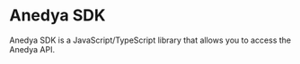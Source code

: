 # Anedya SDK

Anedya SDK is a JavaScript/TypeScript library that allows you to access the Anedya API.
